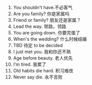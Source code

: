 1. You shouldn't have.不必客气
2. Are you family? 你是家属吗
3. Friend or family? 朋友还是家属？
4. Lead the way. 带路，领路
5. You are going down. 你要完蛋了
6. 	When's the wedding? 什么时候结婚
7. TBD 待定 to be decided
8. I just met you. 我和你还不熟
9. Age before beauty. 老人优先
10. I‘m tired. 我累了
11. Old habits die hard. 积习难改
12. Never say die. 永不言败